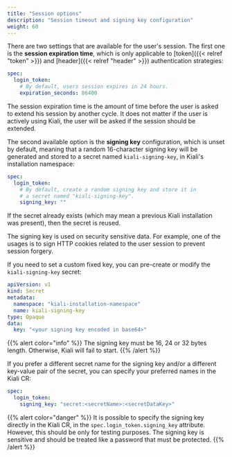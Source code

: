 ```yaml
---
title: "Session options"
description: "Session timeout and signing key configuration"
weight: 60
---
```


There are two settings that are available for the user's session. The first one
is the **session expiration time**, which is only applicable to
[token]({{< relref "token" >}}) and [header]({{< relref "header" >}})
authentication strategies:

```yaml
spec:
  login_token:
    # By default, users session expires in 24 hours.
    expiration_seconds: 86400
```

The session expiration time is the amount of time before the user is asked to
extend his session by another cycle. It does not matter if the user is actively
using Kiali, the user will be asked if the session should be extended.

The second available option is the **signing key** configuration, which is unset by
default, meaning that a random 16-character signing key will be generated
and stored to a secret named `kiali-signing-key`, in Kiali's installation
namespace:

```yaml
spec:
  login_token:
    # By default, create a random signing key and store it in
    # a secret named "kiali-signing-key".
    signing_key: ""
```

If the secret already exists (which may mean a previous Kiali installation was
present), then the secret is reused. 

The signing key is used on security sensitive data. For example, one of the
usages is to sign HTTP cookies related to the user session to prevent session
forgery.

If you need to set a custom fixed key, you can pre-create or modify the
`kiali-signing-key` secret:

```yaml
apiVersion: v1
kind: Secret
metadata:
  namespace: "kiali-installation-namespace"
  name: kiali-signing-key
type: Opaque
data:
  key: "<your signing key encoded in base64>"
```

{{% alert color="info" %}}
The signing key must be 16, 24 or 32 bytes length. Otherwise, Kiali will fail to start.
{{% /alert %}}

If you prefer a different secret name for the signing key and/or a different
key-value pair of the secret, you can specify your preferred names in the Kiali
CR:

```yaml
spec:
  login_token:
    signing_key: "secret:<secretName>:<secretDataKey>"
```

{{% alert color="danger" %}}
It is possible to specify the signing key directly in the Kiali CR, in the
`spec.login_token.signing_key` attribute. However, this should be only for
testing purposes. The signing key is sensitive and should be treated like a
password that must be protected.
{{% /alert %}}
